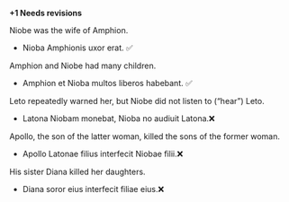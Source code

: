 **+1 Needs revisions**

Niobe was the wife of Amphion.
- Nioba Amphionis uxor erat. ✅

Amphion and Niobe had many children.
- Amphion et Nioba multos liberos habebant. ✅

Leto repeatedly warned her, but Niobe did not listen to (“hear”) Leto.
- Latona Niobam monebat, Nioba no audiuit Latona.❌

Apollo, the son of the latter woman, killed the sons of the former woman.
- Apollo Latonae filius interfecit Niobae filii.❌

His sister Diana killed her daughters.
- Diana soror eius interfecit filiae eius.❌
